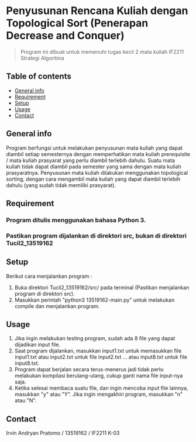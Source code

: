 # Penyusunan Rencana Kuliah dengan Topological Sort (Penerapan Decrease and Conquer)
> Program ini dibuat untuk memenuhi tugas kecil 2 mata kuliah IF2211 Strategi Algoritma

## Table of contents
* [General info](#general-info)
* [Requirement](#requirement)
* [Setup](#setup)
* [Usage](#usage)
* [Contact](#contact)

## General info
Program berfungsi untuk melakukan penyusunan mata kuliah yang dapat diambil setiap semesternya dengan memperhatikan mata kuliah prerequisite / mata kuliah prasyarat yang perlu diambil terlebih dahulu. Suatu mata kuliah tidak dapat diambil pada semester yang sama dengan mata kuliah prasyaratnya. Penyusunan mata kuliah dilakukan menggunakan topological sorting, dengan cara mengambil mata kuliah yang dapat diambil terlebih dahulu (yang sudah tidak memiliki prasyarat).

## Requirement
### Program ditulis menggunakan bahasa Python 3. 
### Pastikan program dijalankan di direktori src, bukan di direktori Tucil2_13519162

## Setup
Berikut cara menjalankan program :
1. Buka direktori Tucil2_13519162/src/ pada terminal (Pastikan menjalankan program di direktori src).
2. Masukkan perintah "python3 13519162-main.py" untuk melakukan compile dan menjalankan program.

## Usage
1. Jika ingin melakukan testing program, sudah ada 8 file yang dapat dijadikan input file.
2. Saat program dijalankan, masukkan input1.txt untuk memasukkan file input1.txt atau input2.txt untuk file input2.txt ... atau input8.txt untuk file input8.txt.
3. Program dapat berjalan secara terus-menerus jadi tidak perlu melakukan kompilasi berulang-ulang, cukup ganti nama file input-nya saja.
4. Ketika selesai membaca suatu file, dan ingin mencoba input file lainnya, masukkan "y" atau "Y". Jika ingin mengakhiri program, masukkan "n" atau "N".

## Contact
Irvin Andryan Pratomo / 13519162 / IF2211 K-03